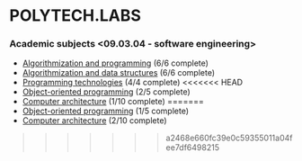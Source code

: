 # POLYTECH.LABS
### Academic subjects <09.03.04 - software engineering>
* [Algorithmization and programming](https://github.com/urlagushka/POLITECH.LABS/tree/main/aip#algorithmization-and-programming) (6/6 complete)
* [Algorithmization and data structures](https://github.com/urlagushka/POLITECH.LABS/tree/main/aisd#algorithmization-and-data-structures) (6/6 complete)
* [Programming technologies](https://github.com/urlagushka/POLITECH.LABS/tree/main/tp#programming-technologies) (4/4 complete)
<<<<<<< HEAD
* [Object-oriented programming](https://github.com/urlagushka/polytech-labs/tree/main/oop#object-oriented-programming) (2/5 complete)
* [Сomputer architecture](https://github.com/urlagushka/polytech-labs/tree/main/arch#%D1%81omputer-architecture) (1/10 complete)
=======
* [Object-oriented programming](https://github.com/urlagushka/polytech-labs/tree/main/oop#object-oriented-programming) (1/5 complete)
* [Сomputer architecture](https://github.com/urlagushka/polytech-labs/tree/main/arch#%D1%81omputer-architecture) (2/10 complete)
>>>>>>> a2468e660fc39e0c59355011a04fee7df6498215
